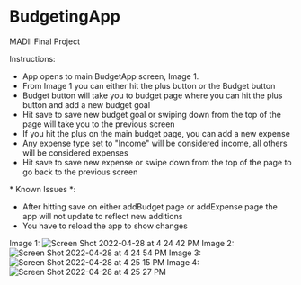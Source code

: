 # BudgetingApp
MADII Final Project

Instructions:
  - App opens to main BudgetApp screen, Image 1.
  - From Image 1 you can either hit the plus button or the Budget button 
  - Budget button will take you to budget page where you can hit the plus button and add a new budget goal
  - Hit save to save new budget goal or swiping down from the top of the page will take you to the previous screen
  - If you hit the plus on the main budget page, you can add a new expense
  - Any expense type set to "Income" will be considered income, all others will be considered expenses
  - Hit save to save new expense or swipe down from the top of the page to go back to the previous screen


\* Known Issues *:

- After hitting save on either addBudget page or addExpense page the app will not update to reflect new additions
- You have to reload the app to show changes


Image 1: 
![Screen Shot 2022-04-28 at 4 24 42 PM](https://user-images.githubusercontent.com/47338961/165848405-c49209d1-4472-4a3f-b3ee-0f4a98680c8f.png)
Image 2: 
![Screen Shot 2022-04-28 at 4 24 54 PM](https://user-images.githubusercontent.com/47338961/165848408-a0a80ee3-cebb-4c68-8ce2-5c327dd96ec7.png)
Image 3: 
![Screen Shot 2022-04-28 at 4 25 15 PM](https://user-images.githubusercontent.com/47338961/165848435-74beb20e-b104-4d18-82f8-ac5b3d8357d3.png)
Image 4: 
![Screen Shot 2022-04-28 at 4 25 27 PM](https://user-images.githubusercontent.com/47338961/165848476-678b31aa-a918-4f1f-a50d-6e3c1c3e9484.png)

